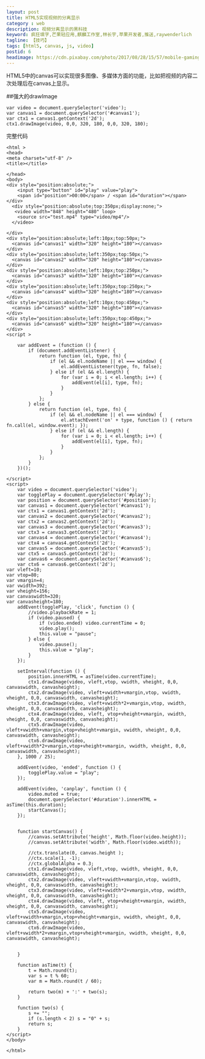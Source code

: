 ```yaml
---
layout: post
title: HTML5实现视频的分离显示
category : web
description: 视频分离显示的黑科技
keyword: 疯狂填字,芒果轻应用,麒麟工作室,林长宇,苹果开发者,推送,raywenderlich
tagline: 【技巧】
tags: [html5, canvas, js, video]
postid: 6
headimage: https://cdn.pixabay.com/photo/2017/08/28/15/57/mobile-gaming-2690100_1280.jpg
---
```


HTML5中的canvas可以实现很多图像、多媒体方面的功能，比如把视频的内容二次处理后在canvas上显示。

##强大的drawImage

    var video = document.querySelector('video');
    var canvas1 = document.querySelector('#canvas1');
    var ctx1 = canvas1.getContext('2d');
    ctx1.drawImage(video, 0,0, 320, 180, 0,0, 320, 180);

完整代码

    <html >
    <head>
    <meta charset="utf-8" />
    <title></title>

    </head>
    <body>
    <div style="position:absolute;">
        <input type="button" id="play" value="play">
        <span id="position">00:00</span> / <span id="duration"></span>
    </div>
      <div style="position:absolute;top:350px;display:none;">
       <video width="848" height="480" loop>
        <source src="test.mp4" type="video/mp4"/>
      </video>

    </div>
    <div style="position:absolute;left:10px;top:50px;">
      <canvas id="canvas1" width="320" height="180"></canvas>
    </div>
    <div style="position:absolute;left:350px;top:50px;">
      <canvas id="canvas2" width="320" height="180"></canvas>
    </div>
    <div style="position:absolute;left:10px;top:250px;">
      <canvas id="canvas3" width="320" height="180"></canvas>
    </div>
    <div style="position:absolute;left:350px;top:250px;">
      <canvas id="canvas4" width="320" height="180"></canvas>
    </div>
    <div style="position:absolute;left:10px;top:450px;">
      <canvas id="canvas5" width="320" height="180"></canvas>
    </div>
    <div style="position:absolute;left:350px;top:450px;">
      <canvas id="canvas6" width="320" height="180"></canvas>
    </div>
    <script >

        var addEvent = (function () {
            if (document.addEventListener) {
                return function (el, type, fn) {
                    if (el && el.nodeName || el === window) {
                        el.addEventListener(type, fn, false);
                    } else if (el && el.length) {
                        for (var i = 0; i < el.length; i++) {
                            addEvent(el[i], type, fn);
                        }
                    }
                };
            } else {
                return function (el, type, fn) {
                    if (el && el.nodeName || el === window) {
                        el.attachEvent('on' + type, function () { return fn.call(el, window.event); });
                    } else if (el && el.length) {
                        for (var i = 0; i < el.length; i++) {
                            addEvent(el[i], type, fn);
                        }
                    }
                };
            }
        })();

    </script>
    <script>
        var video = document.querySelector('video');
        var togglePlay = document.querySelector('#play');
        var position = document.querySelector('#position');
        var canvas1 = document.querySelector('#canvas1');
        var ctx1 = canvas1.getContext('2d');
        var canvas2 = document.querySelector('#canvas2');
        var ctx2 = canvas2.getContext('2d');
        var canvas3 = document.querySelector('#canvas3');
        var ctx3 = canvas3.getContext('2d');
        var canvas4 = document.querySelector('#canvas4');
        var ctx4 = canvas4.getContext('2d');
        var canvas5 = document.querySelector('#canvas5');
        var ctx5 = canvas5.getContext('2d');
        var canvas6 = document.querySelector('#canvas6');
        var ctx6 = canvas6.getContext('2d');
    var vleft=10;
    var vtop=80;
    var vmargin=4;
    var vwidth=392;
    var vheight=156;
    var canvaswidth=320;
    var canvasheight=180;
        addEvent(togglePlay, 'click', function () {
            //video.playbackRate = 1;
            if (video.paused) {
                if (video.ended) video.currentTime = 0;
                video.play();
                this.value = "pause";
            } else {
                video.pause();
                this.value = "play";
            }
        });

        setInterval(function () {
            position.innerHTML = asTime(video.currentTime);
            ctx1.drawImage(video, vleft,vtop, vwidth, vheight, 0,0, canvaswidth, canvasheight);
            ctx2.drawImage(video, vleft+vwidth+vmargin,vtop, vwidth, vheight, 0,0, canvaswidth, canvasheight);
            ctx3.drawImage(video, vleft+vwidth*2+vmargin,vtop, vwidth, vheight, 0,0, canvaswidth, canvasheight);
            ctx4.drawImage(video, vleft, vtop+vheight+vmargin, vwidth, vheight, 0,0, canvaswidth, canvasheight);
            ctx5.drawImage(video, vleft+vwidth+vmargin,vtop+vheight+vmargin, vwidth, vheight, 0,0, canvaswidth, canvasheight);
            ctx6.drawImage(video, vleft+vwidth*2+vmargin,vtop+vheight+vmargin, vwidth, vheight, 0,0, canvaswidth, canvasheight);
        }, 1000 / 25);

        addEvent(video, 'ended', function () {
            togglePlay.value = "play";
        });

        addEvent(video, 'canplay', function () {
            video.muted = true;
            document.querySelector('#duration').innerHTML = asTime(this.duration);
            startCanvas();
        });


        function startCanvas() {
            //canvas.setAttribute('height', Math.floor(video.height));
            //canvas.setAttribute('width', Math.floor(video.width));

            //ctx.translate(0, canvas.height );
            //ctx.scale(1, -1);
            //ctx.globalAlpha = 0.3;
            ctx1.drawImage(video, vleft,vtop, vwidth, vheight, 0,0, canvaswidth, canvasheight);
            ctx2.drawImage(video, vleft+vwidth+vmargin,vtop, vwidth, vheight, 0,0, canvaswidth, canvasheight);
            ctx3.drawImage(video, vleft+vwidth*2+vmargin,vtop, vwidth, vheight, 0,0, canvaswidth, canvasheight);
            ctx4.drawImage(video, vleft, vtop+vheight+vmargin, vwidth, vheight, 0,0, canvaswidth, canvasheight);
            ctx5.drawImage(video, vleft+vwidth+vmargin,vtop+vheight+vmargin, vwidth, vheight, 0,0, canvaswidth, canvasheight);
            ctx6.drawImage(video, vleft+vwidth*2+vmargin,vtop+vheight+vmargin, vwidth, vheight, 0,0, canvaswidth, canvasheight);


        }

        function asTime(t) {
            t = Math.round(t);
            var s = t % 60;
            var m = Math.round(t / 60);

            return two(m) + ':' + two(s);
        }

        function two(s) {
            s += "";
            if (s.length < 2) s = "0" + s;
            return s;
        }
    </script>
    </body>

    </html>
